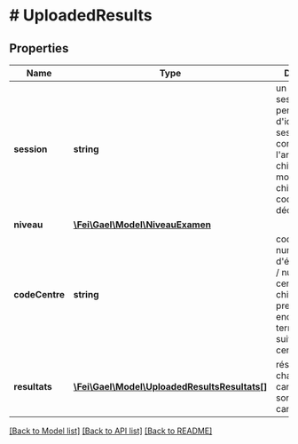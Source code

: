 # # UploadedResults

## Properties

Name | Type | Description | Notes
------------ | ------------- | ------------- | -------------
**session** | **string** | un code session FEI qui permet d&#39;identifier la session. Il est composé de l&#39;année sur 4 chiffres suivi du mois sur 2 chiffres et du code déclinaison. |
**niveau** | [**\Fei\Gael\Model\NiveauExamen**](NiveauExamen.md) |  |
**codeCentre** | **string** | code centre / numéro d&#39;établissement / numéro de centre, sur 6 chiffres, les 3 premiers encodant le territoire, les 3 suivants le centre. |
**resultats** | [**\Fei\Gael\Model\UploadedResultsResultats[]**](UploadedResultsResultats.md) | résultat de chaque candidat avec son numéro de candidat | [optional]

[[Back to Model list]](../../README.md#models) [[Back to API list]](../../README.md#endpoints) [[Back to README]](../../README.md)
